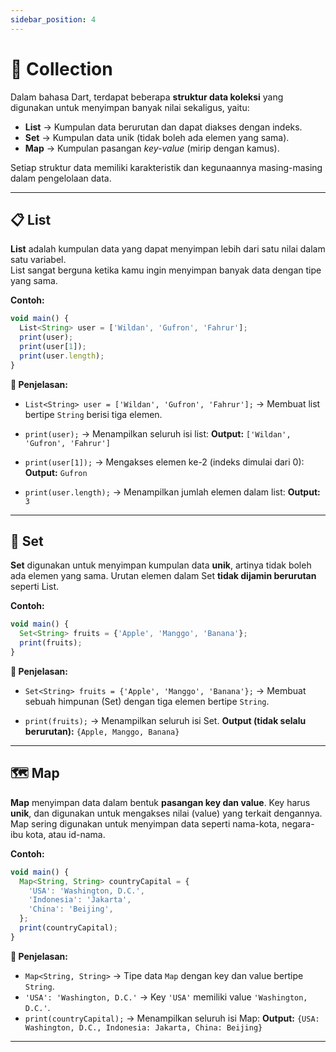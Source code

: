 ```yaml
---
sidebar_position: 4
---
```


# 🧾 Collection

Dalam bahasa Dart, terdapat beberapa **struktur data koleksi** yang digunakan untuk menyimpan banyak nilai sekaligus, yaitu:

- **List** → Kumpulan data berurutan dan dapat diakses dengan indeks.  
- **Set** → Kumpulan data unik (tidak boleh ada elemen yang sama).  
- **Map** → Kumpulan pasangan *key-value* (mirip dengan kamus).

Setiap struktur data memiliki karakteristik dan kegunaannya masing-masing dalam pengelolaan data.

---

## 📋 List

**List** adalah kumpulan data yang dapat menyimpan lebih dari satu nilai dalam satu variabel.  
List sangat berguna ketika kamu ingin menyimpan banyak data dengan tipe yang sama.

**Contoh:**

```jsx
void main() {
  List<String> user = ['Wildan', 'Gufron', 'Fahrur'];
  print(user);
  print(user[1]);
  print(user.length);
}
````

**📘 Penjelasan:**

* `List<String> user = ['Wildan', 'Gufron', 'Fahrur'];`
  → Membuat list bertipe `String` berisi tiga elemen.

* `print(user);`
  → Menampilkan seluruh isi list:
  **Output:** `['Wildan', 'Gufron', 'Fahrur']`

* `print(user[1]);`
  → Mengakses elemen ke-2 (indeks dimulai dari 0):
  **Output:** `Gufron`

* `print(user.length);`
  → Menampilkan jumlah elemen dalam list:
  **Output:** `3`

---

## 🍎 Set

**Set** digunakan untuk menyimpan kumpulan data **unik**, artinya tidak boleh ada elemen yang sama.
Urutan elemen dalam Set **tidak dijamin berurutan** seperti List.

**Contoh:**

```jsx
void main() {
  Set<String> fruits = {'Apple', 'Manggo', 'Banana'};
  print(fruits);
}
```

**📘 Penjelasan:**

* `Set<String> fruits = {'Apple', 'Manggo', 'Banana'};`
  → Membuat sebuah himpunan (Set) dengan tiga elemen bertipe `String`.

* `print(fruits);`
  → Menampilkan seluruh isi Set.
  **Output (tidak selalu berurutan):** `{Apple, Manggo, Banana}`

---

## 🗺️ Map

**Map** menyimpan data dalam bentuk **pasangan key dan value**.
Key harus **unik**, dan digunakan untuk mengakses nilai (value) yang terkait dengannya.
Map sering digunakan untuk menyimpan data seperti nama-kota, negara-ibu kota, atau id-nama.

**Contoh:**

```jsx
void main() {
  Map<String, String> countryCapital = {
    'USA': 'Washington, D.C.',
    'Indonesia': 'Jakarta',
    'China': 'Beijing',
  };
  print(countryCapital);
}
```

**📘 Penjelasan:**

* `Map<String, String>` → Tipe data `Map` dengan key dan value bertipe `String`.
* `'USA': 'Washington, D.C.'` → Key `'USA'` memiliki value `'Washington, D.C.'`.
* `print(countryCapital);` → Menampilkan seluruh isi Map:
  **Output:** `{USA: Washington, D.C., Indonesia: Jakarta, China: Beijing}`

---